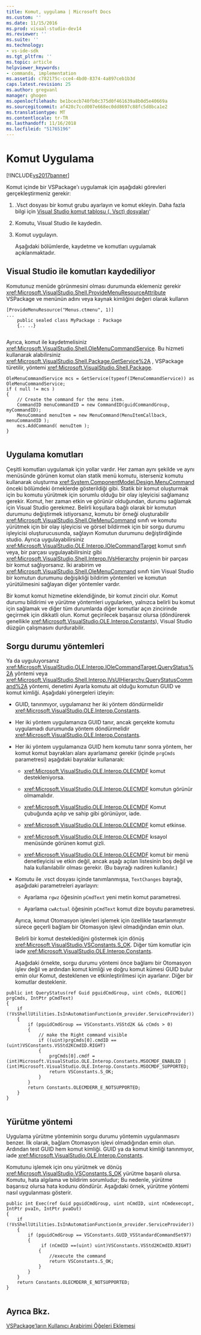 ```yaml
---
title: Komut, uygulama | Microsoft Docs
ms.custom: ''
ms.date: 11/15/2016
ms.prod: visual-studio-dev14
ms.reviewer: ''
ms.suite: ''
ms.technology:
- vs-ide-sdk
ms.tgt_pltfrm: ''
ms.topic: article
helpviewer_keywords:
- commands, implementation
ms.assetid: c782175c-cce4-4bd0-8374-4a897ceb1b3d
caps.latest.revision: 25
ms.author: gregvanl
manager: ghogen
ms.openlocfilehash: be1bcecb740fb0c375d0f461639a8b0d5e40669a
ms.sourcegitcommit: af428c7ccd007e668ec0dd8697c88fc5d8bca1e2
ms.translationtype: MT
ms.contentlocale: tr-TR
ms.lasthandoff: 11/16/2018
ms.locfileid: "51765196"
---
```

# <a name="command-implementation"></a>Komut Uygulama
[!INCLUDE[vs2017banner](../../includes/vs2017banner.md)]

Komut içinde bir VSPackage'ı uygulamak için aşağıdaki görevleri gerçekleştirmeniz gerekir:  
  
1. .Vsct dosyası bir komut grubu ayarlayın ve komut ekleyin. Daha fazla bilgi için [Visual Studio komut tablosu (. Vsct) dosyaları](../../extensibility/internals/visual-studio-command-table-dot-vsct-files.md)'  
  
2. Komutu, Visual Studio ile kaydedin.  
  
3. Komut uygulayın.  
  
   Aşağıdaki bölümlerde, kaydetme ve komutları uygulamak açıklanmaktadır.  
  
## <a name="registering-commands-with-visual-studio"></a>Visual Studio ile komutları kaydediliyor  
 Komutunuz menüde görünmesini olması durumunda eklemeniz gerekir <xref:Microsoft.VisualStudio.Shell.ProvideMenuResourceAttribute> VSPackage ve menünün adını veya kaynak kimliğini değeri olarak kullanın  
  
```  
[ProvideMenuResource("Menus.ctmenu", 1)]  
...  
    public sealed class MyPackage : Package  
    {.. ..}  
  
```  
  
 Ayrıca, komut ile kaydetmelisiniz <xref:Microsoft.VisualStudio.Shell.OleMenuCommandService>. Bu hizmeti kullanarak alabilirsiniz <xref:Microsoft.VisualStudio.Shell.Package.GetService%2A> , VSPackage türetilir, yöntemi <xref:Microsoft.VisualStudio.Shell.Package>.  
  
```  
OleMenuCommandService mcs = GetService(typeof(IMenuCommandService)) as OleMenuCommandService;  
if ( null != mcs )  
{  
    // Create the command for the menu item.  
    CommandID menuCommandID = new CommandID(guidCommandGroup, myCommandID);  
    MenuCommand menuItem = new MenuCommand(MenuItemCallback, menuCommandID );  
    mcs.AddCommand( menuItem );  
}  
  
```  
  
## <a name="implementing-commands"></a>Uygulama komutları  
 Çeşitli komutları uygulamak için yollar vardır. Her zaman aynı şekilde ve aynı menüsünde görünen komut olan statik menü komutu, isterseniz komutu kullanarak oluşturma <xref:System.ComponentModel.Design.MenuCommand> önceki bölümdeki örneklerde gösterildiği gibi. Statik bir komut oluşturmak için bu komutu yürütmek için sorumlu olduğu bir olay işleyicisi sağlamanız gerekir. Komut, her zaman etkin ve görünür olduğundan, durumu sağlamak için Visual Studio gerekmez. Belirli koşullara bağlı olarak bir komutun durumunu değiştirmek istiyorsanız, komutu bir örneği oluşturabilir <xref:Microsoft.VisualStudio.Shell.OleMenuCommand> sınıfı ve komutu yürütmek için bir olay işleyicisi ve görsel bildirmek için bir sorgu durumu işleyicisi oluşturucusunda, sağlayın Komutun durumunu değiştirdiğinde studio. Ayrıca uygulayabilirsiniz <xref:Microsoft.VisualStudio.OLE.Interop.IOleCommandTarget> komut sınıfı veya, bir parçası uygulayabilirsiniz gibi <xref:Microsoft.VisualStudio.Shell.Interop.IVsHierarchy> projenin bir parçası bir komut sağlıyorsanız. İki arabirim ve <xref:Microsoft.VisualStudio.Shell.OleMenuCommand> sınıfı tüm Visual Studio bir komutun durumunu değişikliği bildirim yöntemleri ve komutun yürütülmesini sağlayan diğer yöntemler vardır.  
  
 Bir komut komut hizmetine eklendiğinde, bir komut zinciri olur. Komut durumu bildirimi ve yürütme yöntemleri uygularken, yalnızca belirli bu komut için sağlamak ve diğer tüm durumlarda diğer komutlar açın zincirinde geçirmek için dikkatli olun. Komut geçirilecek başarısız olursa (döndürerek genellikle <xref:Microsoft.VisualStudio.OLE.Interop.Constants>), Visual Studio düzgün çalışmasını durdurabilir.  
  
## <a name="query-status-methods"></a>Sorgu durumu yöntemleri  
 Ya da uyguluyorsanız <xref:Microsoft.VisualStudio.OLE.Interop.IOleCommandTarget.QueryStatus%2A> yöntemi veya <xref:Microsoft.VisualStudio.Shell.Interop.IVsUIHierarchy.QueryStatusCommand%2A> yöntemi, denetimi Ayarla komutu ait olduğu komutun GUID ve komut kimliği. Aşağıdaki yönergeleri izleyin:  
  
- GUID, tanınmıyor, uygulamanız her iki yöntem döndürmelidir <xref:Microsoft.VisualStudio.OLE.Interop.Constants>.  
  
- Her iki yöntem uygulamanıza GUID tanır, ancak gerçekte komutu uygulamadı durumunda yöntem döndürmelidir <xref:Microsoft.VisualStudio.OLE.Interop.Constants>.  
  
- Her iki yöntem uygulamanıza GUID hem komutu tanır sonra yöntem, her komut komut bayrakları alanı ayarlamanız gerekir (içinde `prgCmds` parametresi) aşağıdaki bayraklar kullanarak:  
  
  -   <xref:Microsoft.VisualStudio.OLE.Interop.OLECMDF> komut destekleniyorsa.  
  
  -   <xref:Microsoft.VisualStudio.OLE.Interop.OLECMDF> komutun görünür olmamalıdır.  
  
  -   <xref:Microsoft.VisualStudio.OLE.Interop.OLECMDF> Komut çubuğunda açılıp ve sahip gibi görünüyor, iade.  
  
  -   <xref:Microsoft.VisualStudio.OLE.Interop.OLECMDF> komut etkinse.  
  
  -   <xref:Microsoft.VisualStudio.OLE.Interop.OLECMDF> kısayol menüsünde görünen komut gizli.  
  
  -   <xref:Microsoft.VisualStudio.OLE.Interop.OLECMDF> komut bir menü denetleyicisi ve etkin değil, ancak aşağı açılan listesinin boş değil ve hala kullanılabilir olması gerekir. (Bu bayrağı nadiren kullanılır.)  
  
- Komutu ile .vsct dosyası içinde tanımlanmışsa, `TextChanges` bayrağı, aşağıdaki parametreleri ayarlayın:  
  
  -   Ayarlama `rgwz` öğesinin `pCmdText` yeni metin komut parametresi.  
  
  -   Ayarlama `cwActual` öğesinin `pCmdText` komut dize boyutu parametresi.  
  
  Ayrıca, komut Otomasyon işlevleri işlemek için özellikle tasarlanmıştır sürece geçerli bağlam bir Otomasyon işlevi olmadığından emin olun.  
  
  Belirli bir komut desteklediğini göstermek için dönüş <xref:Microsoft.VisualStudio.VSConstants.S_OK>. Diğer tüm komutlar için iade <xref:Microsoft.VisualStudio.OLE.Interop.Constants>.  
  
  Aşağıdaki örnekte, sorgu durumu yöntemi önce bağlamı bir Otomasyon işlev değil ve ardından komut kimliği ve doğru komut kümesi GUID bulur emin olur Komut, desteklenen ve etkinleştirilmesi için ayarlanır. Diğer bir komutlar desteklenir.  
  
```  
public int QueryStatus(ref Guid pguidCmdGroup, uint cCmds, OLECMD[] prgCmds, IntPtr pCmdText)  
{  
    if (!VsShellUtilities.IsInAutomationFunction(m_provider.ServiceProvider))  
    {  
        if (pguidCmdGroup == VSConstants.VSStd2K && cCmds > 0)  
        {  
            // make the Right command visible   
            if ((uint)prgCmds[0].cmdID == (uint)VSConstants.VSStd2KCmdID.RIGHT)  
            {  
                prgCmds[0].cmdf = (int)Microsoft.VisualStudio.OLE.Interop.Constants.MSOCMDF_ENABLED | (int)Microsoft.VisualStudio.OLE.Interop.Constants.MSOCMDF_SUPPORTED;  
                return VSConstants.S_OK;  
            }  
        }  
        return Constants.OLECMDERR_E_NOTSUPPORTED;  
    }  
}  
  
```  
  
## <a name="execution-methods"></a>Yürütme yöntemi  
 Uygulama yürütme yönteminin sorgu durumu yöntemin uygulanmasını benzer. İlk olarak, bağlam Otomasyon işlevi olmadığından emin olun. Ardından test GUID hem komut kimliği. GUID ya da komut kimliği tanınmıyor, iade <xref:Microsoft.VisualStudio.OLE.Interop.Constants>.  
  
 Komutunu işlemek için onu yürütmek ve dönüş <xref:Microsoft.VisualStudio.VSConstants.S_OK> yürütme başarılı olursa. Komutu, hata algılama ve bildirim sorumludur; Bu nedenle, yürütme başarısız olursa hata kodunu döndürür. Aşağıdaki örnek, yürütme yöntemi nasıl uygulanması gösterir.  
  
```  
public int Exec(ref Guid pguidCmdGroup, uint nCmdID, uint nCmdexecopt, IntPtr pvaIn, IntPtr pvaOut)  
{  
    if (!VsShellUtilities.IsInAutomationFunction(m_provider.ServiceProvider))  
    {  
        if (pguidCmdGroup == VSConstants.GUID_VSStandardCommandSet97)  
        {  
             if (nCmdID ==(uint) uint)VSConstants.VSStd2KCmdID.RIGHT)  
            {  
                //execute the command  
                return VSConstants.S_OK;  
            }  
        }  
    }  
    return Constants.OLECMDERR_E_NOTSUPPORTED;  
}  
  
```  
  
## <a name="see-also"></a>Ayrıca Bkz.  
 [VSPackage’ların Kullanıcı Arabirimi Öğeleri Eklemesi](../../extensibility/internals/how-vspackages-add-user-interface-elements.md)

